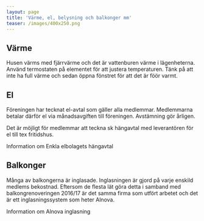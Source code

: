 ```yaml
---
layout: page
title: 'Värme, el, belysning och balkonger mm'
teaser: /images/400x250.png
---
```

## Värme

Husen värms med fjärrvärme och det är vattenburen värme i lägenheterna. Använd termostaten på elementet för att justera temperaturen. Tänk på att inte ha full värme och sedan öppna fönstret för att det är föör varmt.

## El 

Föreningen har tecknat el-avtal som gäller alla medlemmar. Medlemmarna betalar därför el via månadsavgiften till föreningen. Avstämning gör årligen.

Det är möjligt för medlemmar att teckna sk hängavtal med leverantören för el till tex fritidshus.

Information om Enkla elbolagets hängavtal



## Balkonger

Många av balkongerna är inglasade. Inglasningen är gjord på varje enskild medlems bekostnad. Eftersom de flesta lät göra detta i samband med balkongrenoveringen 2016/17 är det samma firma som utfört arbetet och det är ett inglasningssystem som heter Alnova. 

Information om Alnova inglasning
